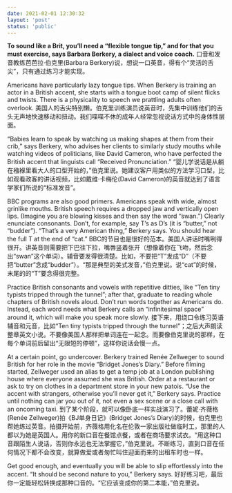 ```yaml
---
date: 2021-02-01 12:30:32
layout: 'post'
status: 'public'
---
```


**To sound like a Brit, you’ll need a “flexible tongue tip,” and for that you must exercise, says Barbara Berkery, a dialect and voice coach.**
口音和发音教练芭芭拉·伯克里(Barbara Berkery)说，想说一口英音，得有个“灵活的舌尖”，只有通过练习才能实现。

Americans have particularly lazy tongue tips. When Berkery is training an actor in a British accent, she starts with a tongue boot camp of silent flicks and twists. There is a physicality to speech we prattling adults often overlook.
美国人的舌尖特别懒。伯克里训练演员说英音时，先集中训练他们的舌头无声地快速移动和扭动。我们喋喋不休的成年人经常忽视说话方式中的身体性层面。

“Babies learn to speak by watching us making shapes at them from their crib,” says Berkery, who advises her clients to similarly study mouths while watching videos of politicians, like David Cameron, who have perfected the British accent that linguists call “Received Pronunciation.”
“婴儿学说话是从躺在襁褓里看大人的口型开始的，”伯克里说。她建议客户用类似的方法学习口型，比如观看政客的讲话视频，比如戴维·卡梅伦(David Cameron)的英音就达到了语言学家们所说的“标准发音”。

BBC programs are also good primers. Americans speak with wide, almost grinlike mouths. British speech requires a dropped jaw and vertically open lips. (Imagine you are blowing kisses and then say the word “swan.”) Clearly enunciate consonants. Don’t, for example, say T’s as D’s (it is “butter,” not “budder”). “That’s a very American thing,” Berkery says. You should hear the full T at the end of “cat.”
BBC的节目也是很好的范本。美国人讲话时嘴咧得很开。讲英音则需要把下巴往下拉，嘴唇竖着张开（想像着你在飞吻，然后念出“swan”这个单词）。辅音要发得很清楚。比如，不要把“T”发成“D”（不要把“butter”念成“budder”）。“那是典型的美式发音，”伯克里说。说“cat”的时候，末尾的的“T”要念得很完整。

Practice British consonants and vowels with repetitive ditties, like “Ten tiny typists tripped through the tunnel”; after that, graduate to reading whole chapters of British novels aloud. Don’t run words together as Americans do. Instead, each word needs what Berkery calls an “infinitesimal space” around it, which will make you speak more slowly.
接下来，用绕口令练习英语辅音和元音，比如“Ten tiny typists tripped through the tunnel”；之后大声朗读整章英文小说。不要像美国人那样把单词连在一起念。而要像伯克里说的那样，在每个单词前后留出“无限短的停顿”，这样你说话会慢一点。

At a certain point, go undercover. Berkery trained Renée Zellweger to sound British for her role in the movie “Bridget Jones’s Diary.” Before filming started, Zellweger used an alias to get a temp job at a London publishing house where everyone assumed she was British. Order at a restaurant or ask to try on clothes in a department store in your new patois. “Use the accent with strangers, otherwise you’ll never get it,” Berkery says. Practice until nothing can jar you out of it, not even a sex scene or a close call with an oncoming taxi.
到了某个阶段，就可以像卧底一样实战演习了。蕾妮·齐薇格(Renée Zellweger)拍《BJ单身日记》(Bridget Jones’s Diary)的时候，伯克里也帮她练过英音。拍摄开始前，齐薇格用化名在伦敦一家出版社做临时工，那里的人都以为她是英国人。用你的新口音在餐馆点餐，或者在商场要求试衣。“用这种口音跟陌生人说话，否则你永远也无法掌握它，”伯克里说。不断练习，直到口音在任何情况下都不会改变，就算做爱或者匆忙叫住迎面而来的出租车时也一样。

Get good enough, and eventually you will be able to slip effortlessly into the accent. “It should be second nature to you,” Berkery says.
好好练习吧，最后你一定能轻松转换成那种口音的。“它应该变成你的第二本能，”伯克里说。